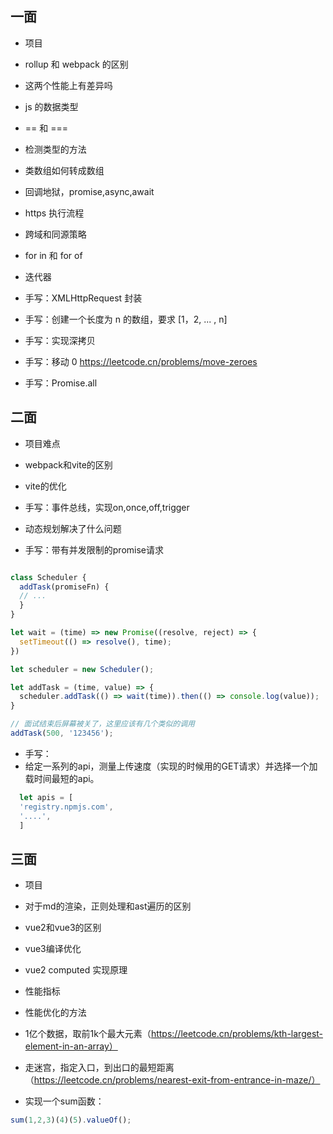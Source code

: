## 一面

- 项目

- rollup 和 webpack 的区别

- 这两个性能上有差异吗

- js 的数据类型

- == 和 ===

- 检测类型的方法

- 类数组如何转成数组

- 回调地狱，promise,async,await

- https 执行流程

- 跨域和同源策略

- for in 和 for of

- 迭代器

- 手写：XMLHttpRequest 封装

- 手写：创建一个长度为 n 的数组，要求 [1，2, ... , n]

- 手写：实现深拷贝

- 手写：移动 0 https://leetcode.cn/problems/move-zeroes

- 手写：Promise.all

## 二面

- 项目难点

- webpack和vite的区别

- vite的优化

- 手写：事件总线，实现on,once,off,trigger

- 动态规划解决了什么问题

- 手写：带有并发限制的promise请求

```js

class Scheduler {
  addTask(promiseFn) {
  // ...
  }
}

let wait = (time) => new Promise((resolve, reject) => {
  setTimeout(() => resolve(), time);
})

let scheduler = new Scheduler();

let addTask = (time, value) => {
  scheduler.addTask(() => wait(time)).then(() => console.log(value));
}

// 面试结束后屏幕被关了，这里应该有几个类似的调用
addTask(500, '123456');

```

- 手写：
- 给定一系列的api，测量上传速度（实现的时候用的GET请求）并选择一个加载时间最短的api。

```js
  let apis = [
  'registry.npmjs.com',
  '....',
  ]
```

## 三面

- 项目

- 对于md的渲染，正则处理和ast遍历的区别

- vue2和vue3的区别

- vue3编译优化

- vue2 computed 实现原理

- 性能指标

- 性能优化的方法

- 1亿个数据，取前1k个最大元素（https://leetcode.cn/problems/kth-largest-element-in-an-array）

- 走迷宫，指定入口，到出口的最短距离（https://leetcode.cn/problems/nearest-exit-from-entrance-in-maze/）

- 实现一个sum函数：

```js
sum(1,2,3)(4)(5).valueOf();
```